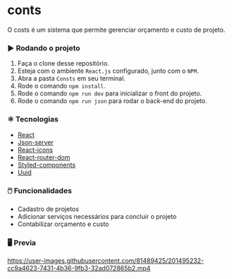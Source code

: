 # conts
O costs é um sistema que permite gerenciar orçamento e custo de projeto. 

### :arrow_forward: Rodando o projeto
1. Faça o clone desse repositório.
2. Esteja com o ambiente `React.js` configurado, junto com o `NPM`.
3. Abra a pasta `Consts` em seu terminal.
4. Rode o comando `npm install`.
5. Rode o comando `npm run dev` para inicializar o front do projeto.
6. Rode o comando `npm run json` para rodar o back-end do projeto.

### :atom_symbol: Tecnologias 
* [React](https://pt-br.reactjs.org/)
* [Json-server](https://www.npmjs.com/package/json-server)
* [React-icons](https://react-icons.github.io/react-icons/)
* [React-router-dom](https://reactrouter.com/en/main)
* [Styled-components](https://styled-components.com/)
* [Uuid](https://www.npmjs.com/package/uuid)

### :computer_mouse: Funcionalidades
* Cadastro de projetos
* Adicionar serviços necessários para concluir o projeto
* Contabilizar orçamento e custo

### :desktop_computer: Previa

https://user-images.githubusercontent.com/81489425/201495232-cc9a4623-7431-4b36-9fb3-32ad072865b2.mp4
